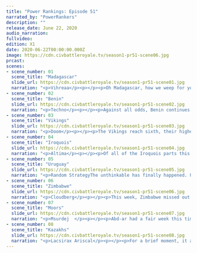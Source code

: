 ```yaml
---
title: "Power Rankings: Episode 51"
narrated_by: "PowerRankers"
description: ""
release_date: June 22, 2020
audio_narration:
fullvideo:
edition: X1
date: 2020-06-22T00:00:00.000Z
image: https://cdn.civbattleroyale.tv/season1-pr51-scene06.jpg
prcast:
scenes:
- scene_number: 01
  scene_title: "Madagascar"
  slide_url: https://cdn.civbattleroyale.tv/season1-pr51-scene01.jpg
  narration: "<p>Vihreaa</p><p></p><p>Oh Madagascar, how we weep for your departure from this world. There are many power rankers who rejoiced at the notion of your collapse, a stance which sickens me to my core. From the very beginning, Madagascar exceeded expectations, successfully achieving feats that were thought to be unheard of, especially from the civilization that ranked as far down as 49 in part 0. Contrary to the public’s belief, you went on to best Oman, gaining colonial acquisitions in the Middle East. For thousands of years, not one empire dared set foot on the Madagascarian island, it’s territory your undisputed domain. It would be from here that you would spread your influence across the world, influencing global politics through your cultural peacekeepers. Madagascar was a land of great culture, a society that never sought the comforts of technology, but found comfort in the simple cycle of daily life. Historians will view Madagascar as a great refuge of ancient life, while other empires like Zimbabwe and The Iroquois sacrificed everything to acquire more advanced weaponry to fight their enemies, Madagascar prioritized their humanity, and retained it to the end. To think, it would not be the cumbersome giant in Zimbabwe that would topple their great society, but the ever reaching grasp of Uruguay choked out their flame of life. I, many people in the sub, and Madagascarians alike weep at the fate of their people, as it is inevitable that this island that was once a bastion of humanity will become just another weapon for the superpowers to exploit and corrupt. I weep for this permanent loss to humanity, and shudder at the thought as the purity of humanity has become that much less so.</p>"
- scene_number: 02
  scene_title: "Benin"
  slide_url: https://cdn.civbattleroyale.tv/season1-pr51-scene02.jpg
  narration: "<p>Techno</p><p></p><p>Against all odds, Benin continues to persist in an Anatolian city far removed from their original homeland. A lack of involvement from the Moors was pretty much the only thing that kept Benin alive. But, at this point, any civ out of the Kazakhs, the Moors, or Zimbabwe could easily vanquish Benin in a few short turns, earning Benin a last-place spot amongst the remaining civs. Even still, to last as long as they have endured is a victory, as far stronger civs have fallen first. Defensiveness pays off!</p>"
- scene_number: 03
  scene_title: "Vikings"
  slide_url: https://cdn.civbattleroyale.tv/season1-pr51-scene03.jpg
  narration: "<p>Doom</p><p></p><p>The Vikings reach sixth, their highest rank ever, as Madagascar finally loses their 50 part game of hide and seek.  While a top 5 finish is still unlikely it's not completely out of the question. Either way, top 7 is no mean feat.</p>"
- scene_number: 04
  scene_title: "Iroquois"
  slide_url: https://cdn.civbattleroyale.tv/season1-pr51-scene04.jpg
  narration: "<p>Altima</p><p></p><p>Of all of the Iroquois parts this run, this has certainly been one of the wildest. Hiawatha is at war with every member of the Top Five except Zimbabwe, and while he has managed this war alarmingly well thus far, it looks like things are finally starting to meaningfully tip. Maybe. Look, I’m going to level with you, I thought they’d get runt’d this part, not ‘sweep the Kazakhs out of North America because apparently everyone’s just allergic to annexing the western half of the continent.’ They might have barely more than half Uruguay’s military and barely a third their production, and they might be producing some shockingly bad units (seriously, PJs and SAMs?) but the Moors have a demonstrated failed track record when it comes to making landfall in the Americas and Ablai’s straight-up out of nukes right now. Welcome to CBR, where everything’s made up and the points don’t matter!</p>"
- scene_number: 05
  scene_title: "Uruguay"
  slide_url: https://cdn.civbattleroyale.tv/season1-pr51-scene05.jpg
  narration: "<p>Random StrategyThe unthinkable has finally happened. Uruguay, who has terrorised the cylinder for almost the entire game, has finally lost its capital. Along with it, they have also lost the entire northern portion of south america. And gained a rank? Well yeah... they recaptured their capital and are currently moving back north to recapture everything they lost. How did they manage to lose so much yet still be capable of retaking it? The answer is simple: tech. When the diminished Iroquois went down they had far higher tech than poor old obese Uruguay - no craft that Uruguay possessed was capable of destroying the Iroquois army. Now however, Uruguay has finished the tech tree which means the Iroquois no longer have that advantage. Uruguay also has a large production base in the Pacific which is putting them 2nd in the overall stats; they are using this to build their army which they are using to recapture south america, and maybe, if they're lucky, get some north american land too. Oh and one final thing: Uruguay got a kill this week but nobody important. </p>"
- scene_number: 06
  scene_title: "Zimbabwe"
  slide_url: https://cdn.civbattleroyale.tv/season1-pr51-scene06.jpg
  narration: "<p>Cloudberg</p><p></p><p>This week, Zimbabwe missed out on their chance to kill Madagascar, but that’s probably not a big deal—it won’t be hard to take the islands from Uruguay either, as Zimbabwe is clearly better in most statistics. A much less one-sided fight would be Zimbabwe vs. the Moors, as both sides’ stats are almost perfectly equal. They both have 73 cities, they both have approximately 17,000 hammers, and the military difference between them is relatively small, slightly favoring the Moors. What that says to me is that both civs might be better off double teaming other superpowers rather than fighting each other, at least for now.</p>"
- scene_number: 07
  scene_title: "Moors"
  slide_url: https://cdn.civbattleroyale.tv/season1-pr51-scene07.jpg
  narration: "<p>Msurdej  </p><p></p><p>Abd-ar had a fair week this time around, as he began to expand into South America. While his original conquest was thrown back into the sea, his new attack might be enough to gain a foothold in America. That’s not considering his full control of the British Isles, or the near control of Greenland he has. But one must wonder whether that’s enough. The gap between the Moors and Zimbabwe is slim, while the gap between them and the Kazakhs is monumental. Abd-ar is gonna have to get some serious gains against the Iroquois if he wants a chance at dethroning Ablai Khan.</p>"
- scene_number: 08
  scene_title: "Kazakhs"
  slide_url: https://cdn.civbattleroyale.tv/season1-pr51-scene08.jpg
  narration: "<p>Lacsirax Ariscal</p><p></p><p>For a brief moment, it all looked to have changed. The Iroquois struck against Uruguay, and completely reversed the Kazakh gains in America - a 100% eviction from the continent - as they made use of the last moments of their tech superiority before the great singularity. We were back to five contenders, and most importantly, the Kazakhs had been beaten.</p><p></p><p>But we ended the episode much as we expected it to start; with the Iroquois fighting a coalition war they surely couldn’t win, and with the Kazakhs as the worlds undisputed leader, the only nation to hold significantly large holdings on both supercontinents. While this is a setback for all those #anyonebutkazakh fans out there, it is worth remembering one thing. They were beaten. Beaten by a single civ, not even a coalition. It can be done. Right now, Kazakhs are not in a Brazil situation but a Boer one - they’re susceptible to a production lapse, or an uncomfortable coalition, or even just a long quiet spell. They may be our unanimous #1 right now, but don’t think the game can be called just yet.</p>"
---
```

